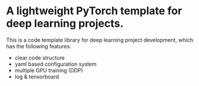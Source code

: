 # A lightweight PyTorch template for deep learning projects.


This is a code template library for deep learning project development, which has the following features:

- clear code structure
- yaml based configuration system
- multiple GPU training (DDP)
- log & tensorboard